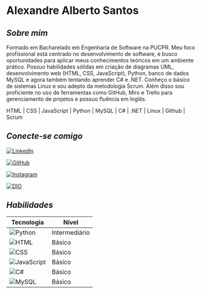 # **Alexandre Alberto Santos**

## *Sobre mim*

Formado em Bacharelado em Engenharia de Software na PUCPR. Meu foco profissional está centrado no desenvolvimento de software, e busco oportunidades para aplicar meus conhecimentos teóricos em um ambiente prático. Possuo habilidades sólidas em criação de diagramas UML, desenvolvimento web (HTML, CSS, JavaScript), Python, banco de dados MySQL e agora também tentando aprender C# e .NET. Conheço o básico de sistemas Linux e sou adepto da metodologia Scrum. Além disso sou proficiente no uso de ferramentas como GitHub, Miro e Trello para gerenciamento de projetos e possuo fluência em Inglês.

HTML | CSS | JavaScript | Python | MySQL | C# | .NET | Linux | Github | Scrum

## *Conecte-se comigo*

[![LinkedIn](https://img.shields.io/badge/LinkedIn-000?style=for-the-badge&logo=linkedin)](https://www.linkedin.com/in/alexandre-alberto-santos-a113612a8)

[![GitHub](https://img.shields.io/badge/github-000?style=for-the-badge&logo=github)](https://github.com/Creynaix)

[![Instagram](https://img.shields.io/badge/instagram-000?style=for-the-badge&logo=instagram)](https://www.instagram.com/alexandre.puyol)

[![DIO](https://img.shields.io/badge/dio-000?style=for-the-badge&logo=dio&logoColor=ffeb3b)](https://web.dio.me/users/alexandrealbertosantos)



## *Habilidades*

| Tecnologia  | Nível   |
| -------     | -------- |
| ![Python](https://img.shields.io/badge/Python-000?style=for-the-badge&logo=Python)      | Intermediário   |
| ![HTML](https://img.shields.io/badge/HTML-000?style=for-the-badge&logo=HTML)      | Básico   |
| ![CSS](https://img.shields.io/badge/CSS-000?style=for-the-badge&logo=CSS)      | Básico   |
| ![JavaScript](https://img.shields.io/badge/JavaScript-000?style=for-the-badge&logo=javascript)     | Básico   |
| ![C#](https://img.shields.io/badge/csharp-000?style=for-the-badge&logo=c#)      | Básico   |
| ![MySQL](https://img.shields.io/badge/mySql-000?style=for-the-badge&logo=mysql)      | Básico   |
